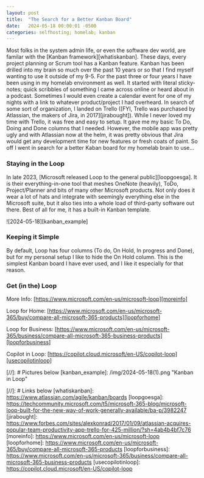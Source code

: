 ```yaml
---
layout: post
title:  "The Search for a Better Kanban Board"
date:   2024-05-18 00:00:01 -0500
categories: selfhosting; homelab; kanban
---
```


Most folks in the system admin life, or even the software dev world, are familar with the [Kanban framework][whatiskanban]. These days, every project planning or Scrum tool has a Kanban feature. Kanban has been drilled into my brain so much over the past 10 years or so that I find myself wanting to use it outside of my 9-5. For the past three or four years I have been using in my homelab environment as well. It started with literal sticky-notes; quick scribbles of something I came across online or heard about in a podcast. Sometimes I would even create a calendar event for one of my nights with a link to whatever product/project I had overheard. In search of some sort of organization, I landed on Trello ([FYI, Trello was purchased by Atlassian, the makers of Jira, in 2017][jirabought]). While I never loved my time with Trello, it was free and easy to setup. It gave me my basic To Do, Doing and Done columns that I needed. However, the mobile app was pretty ugly and with Atlassian now at the helm, it was pretty obvious that Jira would get any development time for new features or fresh coats of paint. So off I went in search for a better Kaban board for my homelab brain to use...

### Staying in the Loop
In late 2023, [Microsoft released Loop to the general public][loopgoesga]. It is their everything-in-one tool that meshes OneNote (heavily), ToDo, Project/Planner and bits of many other Microsoft products. Not only does it wear a lot of hats and integrate with seemingly everything else in the Microsoft suite, but it also ties into a whole load of third-party software out there. Best of all for me, it has a built-in Kanban template.

![2024-05-18][kanban_example]

### Keeping it Simple
By default, Loop has four columns (To do, On Hold, In progress and Done), but for my personal setup I like to hide the On Hold column. This is the simplest Kanban board I have ever used, and I like it especially for that reason.

### Get (in the) Loop
More Info: [https://www.microsoft.com/en-us/microsoft-loop][moreinfo]

Loop for Home: [https://www.microsoft.com/en-us/microsoft-365/buy/compare-all-microsoft-365-products][loopforhome]

Loop for Business: [https://www.microsoft.com/en-us/microsoft-365/business/compare-all-microsoft-365-business-products][loopforbusiness]

Copilot in Loop: [https://copilot.cloud.microsoft/en-US/copilot-loop][usecopilotinloop]

[//]: # Pictures below
[kanban_example]: /img/2024-05-18(1).png "Kanban in Loop"

[//]: # Links below
[whatiskanban]: https://www.atlassian.com/agile/kanban/boards
[loopgoesga]: https://techcommunity.microsoft.com/t5/microsoft-365-blog/microsoft-loop-built-for-the-new-way-of-work-generally-available/ba-p/3982247
[jirabought]: https://www.forbes.com/sites/alexkonrad/2017/01/09/atlassian-acquires-popular-team-productivity-app-trello-for-425-million/?sh=4ab4b4bf7c76
[moreinfo]: https://www.microsoft.com/en-us/microsoft-loop
[loopforhome]: https://www.microsoft.com/en-us/microsoft-365/buy/compare-all-microsoft-365-products
[loopforbusiness]: https://www.microsoft.com/en-us/microsoft-365/business/compare-all-microsoft-365-business-products
[usecopilotinloop]: https://copilot.cloud.microsoft/en-US/copilot-loop